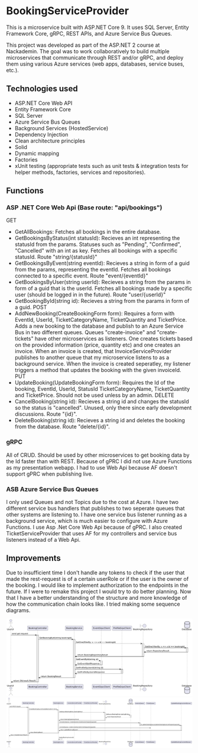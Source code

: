 # BookingServiceProvider
This is a microservice built with ASP.NET Core 9.
It uses SQL Server, Entity Framework Core, gRPC, REST APIs, and Azure Service Bus Queues.

This project was developed as part of the ASP.NET 2 course at Nackademin.
The goal was to work collaboratively to build multiple microservices that communicate through REST and/or gRPC, and deploy them using various Azure services (web apps, databases, service buses, etc.).

## Technologies used
- ASP.NET Core Web API
- Entity Framework Core
- SQL Server
- Azure Service Bus Queues
- Background Services (HostedService)
- Dependency Injection
- Clean architecture principles
- Solid
- Dynamic mapping
- Factories
- xUnit testing (appropriate tests such as unit tests & integration tests for helper methods, factories, services and repositories).

## Functions
### ASP .NET Core Web Api (Base route: "api/bookings")
GET
  - GetAllBookings: Fetches all bookings in the entire database.
  - GetBookingsByStatus(int statusId): Recieves an int representing the statusId from the params. Statuses such as "Pending", "Confirmed", "Cancelled" with an int as key. Fetches all bookings with a specific statusId. Route "string/{statusId}"
  - GetBookingsByEvent(string eventId): Recieves a string in form of a guid from the params, representing the eventId. Fetches all bookings connected to a specific event. Route "event/{eventId}" 
  - GetBookingsByUser(string userId): Recieves a string from the params in form of a guid that is the userId. Fetches all bookings made by a specific user (should be logged in in the future). Route "user/{userId}"
  - GetBookingById(string id): Recieves a string from the params in form of a guid.
 POST
  - AddNewBooking(CreateBookingForm form): Requires a form with EventId, UserId, TicketCategoryName, TicketQuantity and TicketPrice. Adds a new booking to the database and publish to an Azure Service Bus in two different queues. Queues "create-invoice" and "create-tickets" have other microservices as listeners. One creates tickets based on the provided information (price, quantity etc) and one creates an invoice. When an invoice is created, that InvoiceServiceProvider publishes to another queue that my microservice listens to as a background service. When the invoice is created seperatley, my listener triggers a method that updates the booking with the given invoiceId.
PUT
  - UpdateBooking(UpdateBookingForm form): Requires the Id of the booking, EventId, UserId, StatusId TicketCategoryName, TicketQuantity and TicketPrice. Should not be used unless by an admin.
DELETE
  - CancelBooking(string id): Recieves a string id and changes the statusId so the status is "cancelled". Unused, only there since early development discussions. Route "{id}".
  - DeleteBooking(string id): Recieves a string id and deletes the booking from the database. Route "delete/{id}".

### gRPC
All of CRUD. Should be used by other microservices to get booking data by the Id faster than with REST. Because of gPRC I did not use Azure Functions as my presentation webapp. I had to use Web Api because AF doesn't support gPRC when publishing live. 

### ASB Azure Service Bus Queues
I only used Queues and not Topics due to the cost at Azure. I have two different service bus handlers that publishes to two seperate queues that other systems are listening to. I have one service bus listener running as a background service, which is much easier to configure with Azure Functions. I use Asp .Net Core Web Api because of gPRC. I also created TicketServiceProvider that uses AF for my controllers and service bus listeners instead of a Web Api. 

## Improvements
Due to insufficient time I don't handle any tokens to check if the user that made the rest-request is of a certain userRole or if the user is the owner of the booking. I would like to implement authorization to the endpoints in the future. If I were to remake this project I would try to do better planning. Now that I have a better understanding of the structure and more knowledge of how the communication chain looks like. I tried making some sequence diagrams.


![Sequence diagram Get One Booking](getOneBooking-diagram.png)
![Sequence diagram Create Booking](createBooking-diagram.png)
